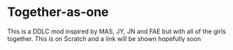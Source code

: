# Together-as-one
This is a DDLC mod inspired by MAS, JY, JN and FAE but with all of the girls together.
This is on Scratch and a link will be shown hopefully soon
